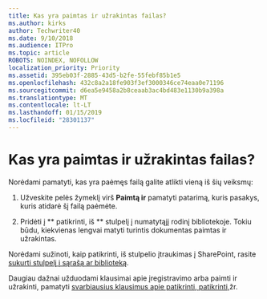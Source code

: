 ```yaml
---
title: Kas yra paimtas ir užrakintas failas?
ms.author: kirks
author: Techwriter40
ms.date: 9/10/2018
ms.audience: ITPro
ms.topic: article
ROBOTS: NOINDEX, NOFOLLOW
localization_priority: Priority
ms.assetid: 395eb03f-2885-43d5-b2fe-55febf85b1e5
ms.openlocfilehash: 432c8a2a18fe903f3ef3000346ce74eaa0e71196
ms.sourcegitcommit: d6ea5e9458a2b8ceaab3ac4bd483e1130b9a398a
ms.translationtype: MT
ms.contentlocale: lt-LT
ms.lasthandoff: 01/15/2019
ms.locfileid: "28301137"
---
```

# <a name="who-has-a-file-checked-out"></a>Kas yra paimtas ir užrakintas failas?

Norėdami pamatyti, kas yra paėmęs failą galite atlikti vieną iš šių veiksmų:
  
1. Užveskite pelės žymeklį virš **Paimtą ir** pamatyti patarimą, kuris pasakys, kuris atidarė šį failą paėmėte. 
    
2. Pridėti į ** patikrinti, iš ** stulpelį į numatytąjį rodinį bibliotekoje. Tokiu būdu, kiekvienas lengvai matyti turintis dokumentas paimtas ir užrakintas. 
    
Norėdami sužinoti, kaip patikrinti, iš stulpelio įtraukimas į SharePoint, rasite [sukurti stulpelį į sąrašą ar biblioteką](https://go.microsoft.com/fwlink/?linkid=2019591). 
  
Daugiau dažnai užduodami klausimai apie įregistravimo arba paimti ir užrakinti, pamatyti [svarbiausius klausimus apie patikrinti, patikrinti,](https://go.microsoft.com/fwlink/?linkid=2018786)žr.
  

